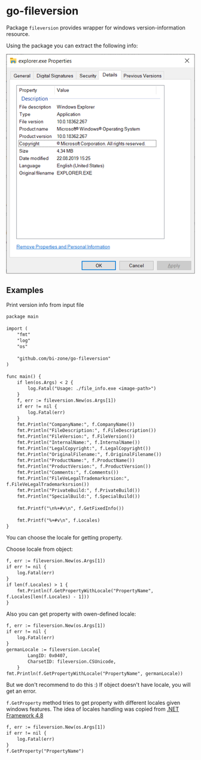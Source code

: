﻿# go-fileversion


Package `fileversion` provides wrapper for windows version-information resource.

Using the package you can extract the following info:

![](https://github.com/bi-zone/go-fileversion/blob/version_info_fillinf/assets/explorer_properties.png)



## Examples

Print version info from input file
```golang
package main

import (
	"fmt"
	"log"
	"os"

	"github.com/bi-zone/go-fileversion"
)

func main() {
	if len(os.Args) < 2 {
		log.Fatal("Usage: ./file_info.exe <image-path>")
	}
	f, err := fileversion.New(os.Args[1])
	if err != nil {
		log.Fatal(err)
	}
	fmt.Println("CompanyName:", f.CompanyName())
	fmt.Println("FileDescription:", f.FileDescription())
	fmt.Println("FileVersion:", f.FileVersion())
	fmt.Println("InternalName:", f.InternalName())
	fmt.Println("LegalCopyright:", f.LegalCopyright())
	fmt.Println("OriginalFilename:", f.OriginalFilename())
	fmt.Println("ProductName:", f.ProductName())
	fmt.Println("ProductVersion:", f.ProductVersion())
	fmt.Println("Comments:", f.Comments())
	fmt.Println("FileVeLegalTrademarksrsion:", f.FileVeLegalTrademarksrsion())
	fmt.Println("PrivateBuild:", f.PrivateBuild())
	fmt.Println("SpecialBuild:", f.SpecialBuild())

	fmt.Printf("\n%+#v\n", f.GetFixedInfo())

	fmt.Printf("%+#v\n", f.Locales)
}
```

You can choose the locale for getting property.

Choose locale from object:

```golang
f, err := fileversion.New(os.Args[1])
if err != nil {
    log.Fatal(err)
}
if len(f.Locales) > 1 {
    fmt.Println(f.GetPropertyWithLocale("PropertyName", f.Locales[len(f.Locales) - 1]))
}
```

Also you can get property with owen-defined locale:
```golang
f, err := fileversion.New(os.Args[1])
if err != nil {
    log.Fatal(err)
}
germanLocale := fileversion.Locale{
		LangID: 0x0407,
		CharsetID: fileversion.CSUnicode,
	}
fmt.Println(f.GetPropertyWithLocale("PropertyName", germanLocale))
```
But we don't recommend to do this :) If object doesn't have locale, 
you will get an error.

 `f.GetProperty` method tries to get property with different locales given 
 windows features.
The idea of locales handling was copied from 
[.NET Framework 4.8](https://referencesource.microsoft.com/#System/services/monitoring/system/diagnosticts/FileVersionInfo.cs,036c54a4aa10d39f,references)

```golang
f, err := fileversion.New(os.Args[1])
if err != nil {
    log.Fatal(err)
}
f.GetProperty("PropertyName")
```
